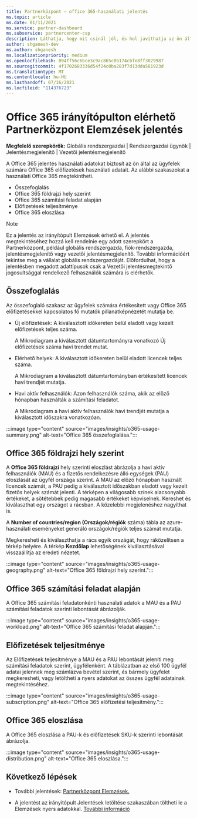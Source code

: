 ```yaml
---
title: Partnerközpont – office 365-használati jelentés
ms.topic: article
ms.date: 01/11/2021
ms.service: partner-dashboard
ms.subservice: partnercenter-csp
description: Láthatja, hogy mit csinál jól, és hol javíthatja az ön által az ügyfelek számára Office 365 előfizetések használatát.
author: shganesh-dev
ms.author: shganesh
ms.localizationpriority: medium
ms.openlocfilehash: 094ff56c6bce3c9ac865c0b174cbfe8ff3029987
ms.sourcegitcommit: 4f1702683336d54f24c0ba283f7d13dda581923d
ms.translationtype: MT
ms.contentlocale: hu-HU
ms.lasthandoff: 07/16/2021
ms.locfileid: "114376723"
---
```

# <a name="office-365-usage-report-available-from-the-partner-center-insights-dashboard"></a>Office 365 irányítópulton elérhető Partnerközpont Elemzések jelentés

**Megfelelő szerepkörök:** Globális rendszergazdai | Rendszergazdai ügynök | Jelentésmegjelenítő | Vezetői jelentésmegjelenítő

A Office 365 jelentés használati adatokat biztosít az ön által az ügyfelek számára Office 365 előfizetések használati adatait. Az alábbi szakaszokat a használati Office 365 megtekintheti.

- Összefoglalás
- Office 365 földrajzi hely szerint
- Office 365 számítási feladat alapján
- Előfizetések teljesítménye
- Office 365 eloszlása

 > [!NOTE]
 > Ez a jelentés az irányítópult Elemzések érhető el. A jelentés megtekintéséhez hozzá kell rendelnie egy adott szerepkört a Partnerközpont, például globális rendszergazda, fiók-rendszergazda, jelentésmegjelenítő vagy vezetői jelentésmegjelenítő. További információért tekintse meg a vállalat globális rendszergazdáját. Előfordulhat, hogy a jelentésben megadott adattípusok csak a Vezetői jelentésmegtekintő jogosultsággal rendelkező felhasználók számára is elérhetők.

## <a name="summary"></a>Összefoglalás

Az összefoglaló szakasz az ügyfelek számára értékesített vagy Office 365 előfizetésekkel kapcsolatos fő mutatók pillanatképnézetét mutatja be.  

- Új előfizetések: A kiválasztott időkereten belül eladott vagy kezelt előfizetések teljes száma.

   A Mikrodiagram a kiválasztott dátumtartományra vonatkozó Új előfizetések száma havi trendet mutat.

- Elérhető helyek: A kiválasztott időkereten belül eladott licencek teljes száma.

   A Mikrodiagram a kiválasztott dátumtartományban értékesített licencek havi trendjét mutatja.

- Havi aktív felhasználók: Azon felhasználók száma, akik az előző hónapban használták a számítási feladatot. 

   A Mikrodiagram a havi aktív felhasználók havi trendjét mutatja a kiválasztott időszakra vonatkozóan.

:::image type="content" source="images/insights/o365-usage-summary.png" alt-text="Office 365 összefoglalása.":::

## <a name="office-365-usage-by-geography"></a>Office 365 földrajzi hely szerint

A **Office 365 földrajzi** hely szerinti eloszlást ábrázolja a havi aktív felhasználók (MAU) és a fizetős rendelkezésre álló egységek (PAU) eloszlását az ügyfél országa szerint. A MAU az előző hónapban használt licencek számát, a PAU pedig a kiválasztott időszakban eladott vagy kezelt fizetős helyek számát jelenti. A térképen a világosabb színek alacsonyabb értékeket, a sötétebbek pedig magasabb értékeket képviselnek. Kereshet és kiválaszthat egy országot a rácsban. A közelebbi megjelenéshez nagyíthat is.

A **Number of countries/region (Országok/régiók** száma) tábla az azure-használati eseményeket generáló országok/régiók teljes számát mutatja.

Megkeresheti és kiválaszthatja a rács egyik országát, hogy ráközelítsen a térkép helyére. A térkép **Kezdőlap** lehetőségének kiválasztásával visszaállítja az eredeti nézetet.


:::image type="content" source="images/insights/o365-usage-geography.png" alt-text="Office 365 földrajzi hely szerint.":::

## <a name="office-365-usage-by-workload"></a>Office 365 számítási feladat alapján

A Office 365 számítási feladatonkénti használati adatok a MAU és a PAU számítási feladatok szerinti lebontását ábrázolják.

:::image type="content" source="images/insights/o365-usage-workload.png" alt-text="Office 365 számítási feladat alapján.":::

## <a name="subscriptions-performance"></a>Előfizetések teljesítménye

Az Előfizetések teljesítménye a MAU és a PAU lebontását jeleníti meg számítási feladatok szerint, ügyfélenként. A táblázatban az első 100 ügyfél adatai jelennek meg számlázva bevétel szerint, és bármely ügyfelet megkeresheti, vagy letöltheti a nyers adatokat az összes ügyfél adatainak megtekintéséhez.

:::image type="content" source="images/insights/o365-usage-subscription.png" alt-text="Office 365 előfizetési teljesítmény.":::

## <a name="office-365-usage-distribution"></a>Office 365 eloszlása

A Office 365 eloszlása a PAU-k és előfizetések SKU-k szerinti lebontását ábrázolja.

:::image type="content" source="images/insights/o365-usage-distribution.png" alt-text="Office 365 eloszlása.":::

## <a name="next-steps"></a>Következő lépések

- További jelentések: [Partnerközpont Elemzések.](partner-center-insights.md)

- A jelentést az irányítópult Jelentések letöltése szakaszában töltheti le a Elemzések nyers adatokkal. [További információ](insights-download-reports.md) 
